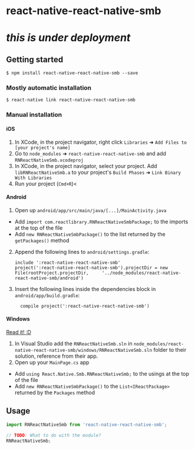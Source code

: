 
# react-native-react-native-smb

# _**this is under deployment**_

## Getting started

`$ npm install react-native-react-native-smb --save`

### Mostly automatic installation

`$ react-native link react-native-react-native-smb`

### Manual installation


#### iOS

1. In XCode, in the project navigator, right click `Libraries` ➜ `Add Files to [your project's name]`
2. Go to `node_modules` ➜ `react-native-react-native-smb` and add `RNReactNativeSmb.xcodeproj`
3. In XCode, in the project navigator, select your project. Add `libRNReactNativeSmb.a` to your project's `Build Phases` ➜ `Link Binary With Libraries`
4. Run your project (`Cmd+R`)<

#### Android

1. Open up `android/app/src/main/java/[...]/MainActivity.java`
  - Add `import com.reactlibrary.RNReactNativeSmbPackage;` to the imports at the top of the file
  - Add `new RNReactNativeSmbPackage()` to the list returned by the `getPackages()` method
2. Append the following lines to `android/settings.gradle`:
  	```
  	include ':react-native-react-native-smb'
  	project(':react-native-react-native-smb').projectDir = new File(rootProject.projectDir, 	'../node_modules/react-native-react-native-smb/android')
  	```
3. Insert the following lines inside the dependencies block in `android/app/build.gradle`:
  	```
      compile project(':react-native-react-native-smb')
  	```

#### Windows
[Read it! :D](https://github.com/ReactWindows/react-native)

1. In Visual Studio add the `RNReactNativeSmb.sln` in `node_modules/react-native-react-native-smb/windows/RNReactNativeSmb.sln` folder to their solution, reference from their app.
2. Open up your `MainPage.cs` app
  - Add `using React.Native.Smb.RNReactNativeSmb;` to the usings at the top of the file
  - Add `new RNReactNativeSmbPackage()` to the `List<IReactPackage>` returned by the `Packages` method


## Usage
```javascript
import RNReactNativeSmb from 'react-native-react-native-smb';

// TODO: What to do with the module?
RNReactNativeSmb;
```

